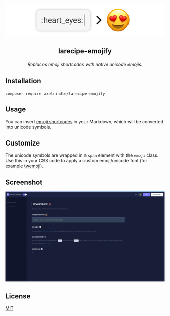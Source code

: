 <h6 align="center">
    <img src="https://github.com/axelrindle/larecipe-emojify/blob/master/logo.png">
</h6>
<h2 align="center">
    larecipe-emojify
</h2>
<h6 align="center">
    Replaces emoji shortcodes with native unicode emojis.
</h6>



## Installation

```bash
composer require axelrindle/larecipe-emojify
```

## Usage

You can insert [emoji shortcodes](https://www.webfx.com/tools/emoji-cheat-sheet/) in your Markdown, which will be converted into unicode symbols.

## Customize

The unicode symbols are wrapped in a `span` element with the `emoji` class. Use this in your CSS code to apply a custom emoji/unicode font (for example [twemoji](https://github.com/eosrei/twemoji-color-font)).

## Screenshot

![Screenshot](https://github.com/axelrindle/larecipe-emojify/blob/master/screenshot.png)

## License

[MIT](LICENSE)
